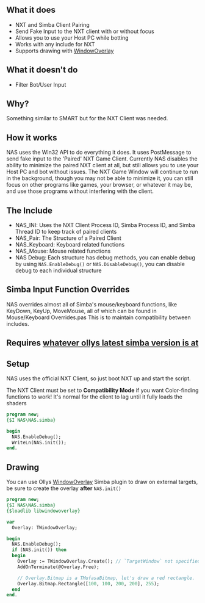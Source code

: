 ## What it does
* NXT and Simba Client Pairing
* Send Fake Input to the NXT client with or without focus
* Allows you to use your Host PC while botting
* Works with any include for NXT
* Supports drawing with [WindowOverlay](https://github.com/ollydev/WindowOverlay)


## What it doesn't do
* Filter Bot/User Input

## Why?
Something similar to SMART but for the NXT Client was needed.

## How it works
NAS uses the Win32 API to do everything it does. It uses PostMessage to send fake input to the 'Paired' NXT Game Client. 
Currently NAS disables the ability to minimize the paired NXT client at all, but still allows you to use your Host PC and bot without issues. 
The NXT Game Window will continue to run in the background, though you may not be able to minimize it, you can still focus on other programs like games, your browser, or whatever it may be, and use those programs without interfering with the client.

## The Include

* NAS_INI: Uses the NXT Client Process ID, Simba Process ID, and Simba Thread ID to keep track of paired clients
* NAS_Pair: The Structure of a Paired Client
* NAS_Keyboard: Keyboard related functions
* NAS_Mouse: Mouse related functions
* NAS Debug: Each structure has debug methods, you can enable debug by using ```NAS.EnableDebug()``` or ```NAS.DisableDebug()```, you can disable debug to each individual structure


## Simba Input Function Overrides
NAS overrides almost all of Simba's mouse/keyboard functions, like KeyDown, KeyUp, MoveMouse, all of which can be found in Mouse/Keyboard Overrides.pas This is to maintain compatibility between includes.

## Requires [whatever ollys latest simba version is at](https://github.com/ollydev/Simba/releases)


## Setup
NAS uses the official NXT Client, so just boot NXT up and start the script. 

The NXT Client must be set to **Compatibility Mode** if you want Color-finding functions to work! It's normal for the client to lag until it fully loads the shaders

```pascal
program new;
{$I NAS\NAS.simba}

begin
  NAS.EnableDebug();
  WriteLn(NAS.init());
end.
```

## Drawing
You can use Ollys [WindowOverlay]([WindowOverlay](https://github.com/ollydev/WindowOverlay)) Simba plugin to draw on external targets, be sure to create the overlay **after** ```NAS.init()```

```pascal
program new;
{$I NAS\NAS.simba}
{$loadlib libwindowoverlay}

var
  Overlay: TWindowOverlay;

begin
  NAS.EnableDebug();
  if (NAS.init()) then
  begin
    Overlay := TWindowOverlay.Create(); // `TargetWindow` not specified. Will Simba's current target.
    AddOnTerminate(@Overlay.Free);

    // Overlay.Bitmap is a TMufasaBitmap, let's draw a red rectangle.
    Overlay.Bitmap.Rectangle([100, 100, 200, 200], 255);
  end
end.
```